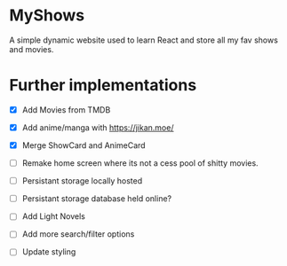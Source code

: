 # MyShows

A simple dynamic website used to learn React and store all my fav shows and movies.

# Further implementations

- [x] Add Movies from TMDB

- [x] Add anime/manga with https://jikan.moe/

- [x] Merge ShowCard and AnimeCard

- [ ] Remake home screen where its not a cess pool of shitty movies.

- [ ] Persistant storage locally hosted

- [ ] Persistant storage database held online?

- [ ] Add Light Novels

- [ ] Add more search/filter options

- [ ] Update styling
